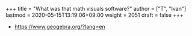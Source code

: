 +++
title = "What was that math visuals software?"
author = ["T", "Ivan"]
lastmod = 2020-05-15T13:19:06+09:00
weight = 2051
draft = false
+++

-   <https://www.geogebra.org/?lang=en>
